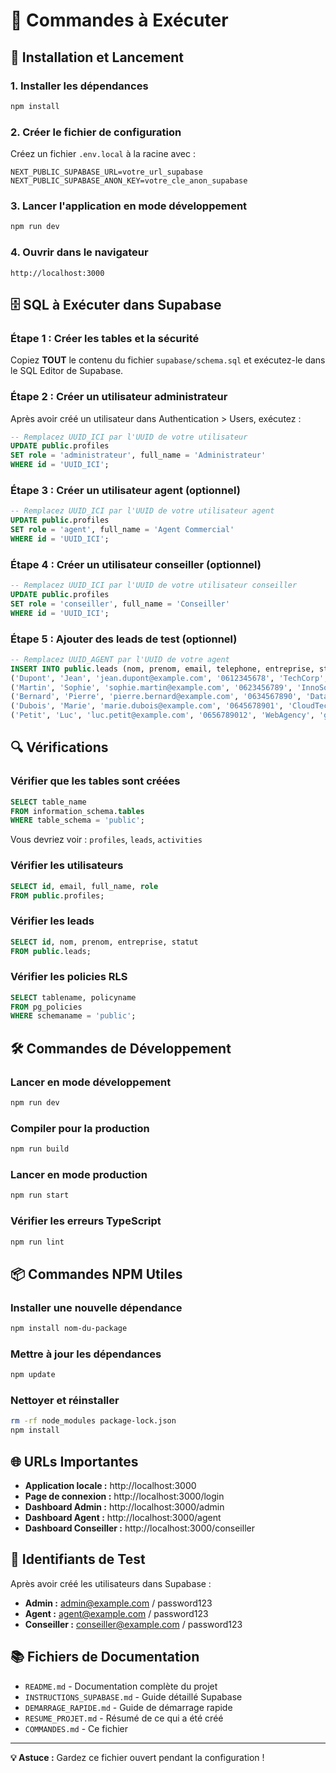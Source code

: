 # 📝 Commandes à Exécuter

## 🚀 Installation et Lancement

### 1. Installer les dépendances
```bash
npm install
```

### 2. Créer le fichier de configuration
Créez un fichier `.env.local` à la racine avec :
```env
NEXT_PUBLIC_SUPABASE_URL=votre_url_supabase
NEXT_PUBLIC_SUPABASE_ANON_KEY=votre_cle_anon_supabase
```

### 3. Lancer l'application en mode développement
```bash
npm run dev
```

### 4. Ouvrir dans le navigateur
```
http://localhost:3000
```

## 🗄️ SQL à Exécuter dans Supabase

### Étape 1 : Créer les tables et la sécurité
Copiez **TOUT** le contenu du fichier `supabase/schema.sql` et exécutez-le dans le SQL Editor de Supabase.

### Étape 2 : Créer un utilisateur administrateur
Après avoir créé un utilisateur dans Authentication > Users, exécutez :

```sql
-- Remplacez UUID_ICI par l'UUID de votre utilisateur
UPDATE public.profiles 
SET role = 'administrateur', full_name = 'Administrateur'
WHERE id = 'UUID_ICI';
```

### Étape 3 : Créer un utilisateur agent (optionnel)
```sql
-- Remplacez UUID_ICI par l'UUID de votre utilisateur agent
UPDATE public.profiles 
SET role = 'agent', full_name = 'Agent Commercial'
WHERE id = 'UUID_ICI';
```

### Étape 4 : Créer un utilisateur conseiller (optionnel)
```sql
-- Remplacez UUID_ICI par l'UUID de votre utilisateur conseiller
UPDATE public.profiles 
SET role = 'conseiller', full_name = 'Conseiller'
WHERE id = 'UUID_ICI';
```

### Étape 5 : Ajouter des leads de test (optionnel)
```sql
-- Remplacez UUID_AGENT par l'UUID de votre agent
INSERT INTO public.leads (nom, prenom, email, telephone, entreprise, statut, source, budget, agent_id) VALUES
('Dupont', 'Jean', 'jean.dupont@example.com', '0612345678', 'TechCorp', 'nouveau', 'Site web', 50000, 'UUID_AGENT'),
('Martin', 'Sophie', 'sophie.martin@example.com', '0623456789', 'InnoSoft', 'contacte', 'Référence', 75000, 'UUID_AGENT'),
('Bernard', 'Pierre', 'pierre.bernard@example.com', '0634567890', 'DataPro', 'qualifie', 'LinkedIn', 100000, 'UUID_AGENT'),
('Dubois', 'Marie', 'marie.dubois@example.com', '0645678901', 'CloudTech', 'negocie', 'Salon', 120000, 'UUID_AGENT'),
('Petit', 'Luc', 'luc.petit@example.com', '0656789012', 'WebAgency', 'gagne', 'Appel', 80000, 'UUID_AGENT');
```

## 🔍 Vérifications

### Vérifier que les tables sont créées
```sql
SELECT table_name 
FROM information_schema.tables 
WHERE table_schema = 'public';
```

Vous devriez voir : `profiles`, `leads`, `activities`

### Vérifier les utilisateurs
```sql
SELECT id, email, full_name, role 
FROM public.profiles;
```

### Vérifier les leads
```sql
SELECT id, nom, prenom, entreprise, statut 
FROM public.leads;
```

### Vérifier les policies RLS
```sql
SELECT tablename, policyname 
FROM pg_policies 
WHERE schemaname = 'public';
```

## 🛠️ Commandes de Développement

### Lancer en mode développement
```bash
npm run dev
```

### Compiler pour la production
```bash
npm run build
```

### Lancer en mode production
```bash
npm run start
```

### Vérifier les erreurs TypeScript
```bash
npm run lint
```

## 📦 Commandes NPM Utiles

### Installer une nouvelle dépendance
```bash
npm install nom-du-package
```

### Mettre à jour les dépendances
```bash
npm update
```

### Nettoyer et réinstaller
```bash
rm -rf node_modules package-lock.json
npm install
```

## 🌐 URLs Importantes

- **Application locale :** http://localhost:3000
- **Page de connexion :** http://localhost:3000/login
- **Dashboard Admin :** http://localhost:3000/admin
- **Dashboard Agent :** http://localhost:3000/agent
- **Dashboard Conseiller :** http://localhost:3000/conseiller

## 🔑 Identifiants de Test

Après avoir créé les utilisateurs dans Supabase :

- **Admin :** admin@example.com / password123
- **Agent :** agent@example.com / password123
- **Conseiller :** conseiller@example.com / password123

## 📚 Fichiers de Documentation

- `README.md` - Documentation complète du projet
- `INSTRUCTIONS_SUPABASE.md` - Guide détaillé Supabase
- `DEMARRAGE_RAPIDE.md` - Guide de démarrage rapide
- `RESUME_PROJET.md` - Résumé de ce qui a été créé
- `COMMANDES.md` - Ce fichier

---

**💡 Astuce :** Gardez ce fichier ouvert pendant la configuration !
